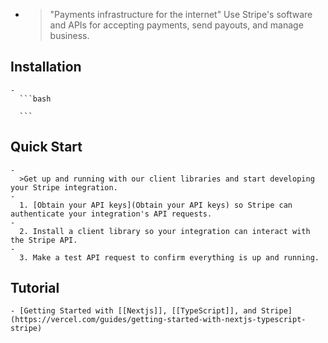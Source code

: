 -
  >"Payments infrastructure for the internet"
  Use Stripe's software and APIs for accepting payments, send payouts, and manage business.
## Installation
	-
	  ```bash
	  
	  ```
## Quick Start
	-
	  >Get up and running with our client libraries and start developing your Stripe integration.
	-
	  1. [Obtain your API keys](Obtain your API keys) so Stripe can authenticate your integration's API requests.
	-
	  2. Install a client library so your integration can interact with the Stripe API.
	-
	  3. Make a test API request to confirm everything is up and running.
## Tutorial
	- [Getting Started with [[Nextjs]], [[TypeScript]], and Stripe](https://vercel.com/guides/getting-started-with-nextjs-typescript-stripe)